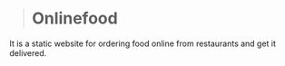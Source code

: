 > # Onlinefood 
 It is a static website for ordering food online from restaurants and get it delivered.
   

